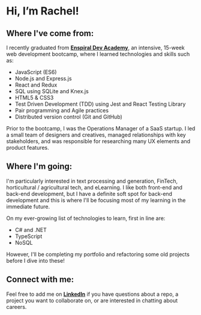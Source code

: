 # Hi, I’m Rachel!

## Where I've come from:
I recently graduated from [**Enspiral Dev Academy**](https://devacademy.co.nz/), an intensive, 15-week web development bootcamp, where I learned technologies and skills such as:
- JavaScript (ES6)
- Node.js and Express.js
- React and Redux 
- SQL using SQLite and Knex.js
- HTML5 & CSS3
- Test Driven Development (TDD) using Jest and React Testing Library
- Pair programming and Agile practices
- Distributed version control (Git and GitHub)

Prior to the bootcamp, I was the Operations Manager of a SaaS startup. I led a small team of designers and creatives, managed relationships with key stakeholders, and was responsible for researching many UX elements and product features.

## Where I'm going:

I'm particularly interested in text processing and generation, FinTech, horticultural / agricultural tech, and eLearning. I like both front-end and back-end development, but I have a definite soft spot for back-end development and this is where I'll be focusing most of my learning in the immediate future.

On my ever-growing list of technologies to learn, first in line are:
- C# and .NET
- TypeScript
- NoSQL

However, I'll be completing my portfolio and refactoring some old projects before I dive into these!

## Connect with me:
Feel free to add me on [**LinkedIn**](https://www.linkedin.com/in/rachel-meadows/) if you have questions about a repo, a project you want to collaborate on, or are interested in chatting about careers.

<!---
rachel-meadows/rachel-meadows is a ✨ special ✨ repository because its `README.md` (this file) appears on your GitHub profile.
You can click the Preview link to take a look at your changes.
--->
